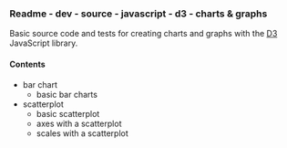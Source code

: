 ### Readme - dev - source - javascript - d3 - charts & graphs

Basic source code and tests for creating charts and graphs with the [D3](http://d3js.org) JavaScript library.

#### Contents
* bar chart
  * basic bar charts
* scatterplot
  * basic scatterplot
  * axes with a scatterplot
  * scales with a scatterplot
